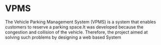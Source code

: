 # VPMS
The Vehicle Parking Management System (VPMS) is a system that enables customers to reserve a parking space.It  was developed because the congestion and collision of the vehicle. Therefore, the project aimed at solving such  problems  by  designing  a  web  based  System
